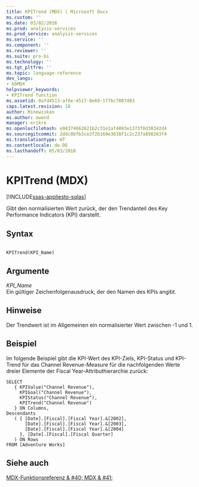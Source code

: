 ```yaml
---
title: KPITrend (MDX) | Microsoft Docs
ms.custom: ''
ms.date: 03/02/2016
ms.prod: analysis-services
ms.prod_service: analysis-services
ms.service: ''
ms.component: ''
ms.reviewer: ''
ms.suite: pro-bi
ms.technology: ''
ms.tgt_pltfrm: ''
ms.topic: language-reference
dev_langs:
- kbMDX
helpviewer_keywords:
- KPITrend function
ms.assetid: 0afd4513-af6e-4517-8e69-177bc7807d03
caps.latest.revision: 18
author: Minewiskan
ms.author: owend
manager: erikre
ms.openlocfilehash: e98374662621b2c31e1af4893e1373f0d38342d4
ms.sourcegitcommit: 2ddc0bfb3ce2f2b160e3638f1c2c237a898263f4
ms.translationtype: HT
ms.contentlocale: de-DE
ms.lasthandoff: 05/03/2018
---
```

# <a name="kpitrend-mdx"></a>KPITrend (MDX)
[!INCLUDE[ssas-appliesto-sqlas](../includes/ssas-appliesto-sqlas.md)]

  Gibt den normalisierten Wert zurück, der den Trendanteil des Key Performance Indicators (KPI) darstellt.  
  
## <a name="syntax"></a>Syntax  
  
```  
  
KPITrend(KPI_Name)  
```  
  
## <a name="arguments"></a>Argumente  
 *KPI_Name*  
 Ein gültiger Zeichenfolgenausdruck, der den Namen des KPIs angibt.  
  
## <a name="remarks"></a>Hinweise  
 Der Trendwert ist im Allgemeinen ein normalisierter Wert zwischen -1 und 1.  
  
## <a name="example"></a>Beispiel  
 Im folgende Beispiel gibt die KPI-Wert des KPI-Ziels, KPI-Status und KPI-Trend für das Channel Revenue-Measure für die nachfolgenden Werte dreier Elemente der Fiscal Year-Attributhierarchie zurück:  
  
```  
SELECT  
   { KPIValue("Channel Revenue"),   
     KPIGoal("Channel Revenue"),  
     KPIStatus("Channel Revenue"),   
     KPITrend("Channel Revenue")  
   } ON Columns,  
Descendants  
   ( { [Date].[Fiscal].[Fiscal Year].&[2002],  
       [Date].[Fiscal].[Fiscal Year].&[2003],  
       [Date].[Fiscal].[Fiscal Year].&[2004]   
     }, [Date].[Fiscal].[Fiscal Quarter]  
   ) ON Rows  
FROM [Adventure Works]  
```  
  
## <a name="see-also"></a>Siehe auch  
 [MDX-Funktionsreferenz & #40; MDX & #41;](../mdx/mdx-function-reference-mdx.md)  
  
  
